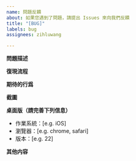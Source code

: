 ```yaml
---
name: 問題反饋
about: 如果您遇到了問題，請提出 Issues 來向我們反饋
title: "[BUG]"
labels: bug
assignees: zihluwang

---
```


**問題描述**
<!-- 請概要的描述您遇到的問題 -->

**復現流程**
<!-- 該行爲的復現流程 -->

**期待的行爲**
<!-- 該操作應該有的行爲 -->

**截圖**
<!-- 如果可以，截圖可以更好地幫助我們定位問題並儘快修復 -->

**桌面版（請完善下列信息）**
 - 作業系統：[e.g. iOS]
 - 瀏覽器：[e.g. chrome, safari]
 - 版本：[e.g. 22]

**其他内容**
<!-- 如果有更多附加内容，請添加在這裏 -->
